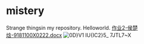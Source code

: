 # mistery
Strange thingsin my repository.
Helloworld.
[作业2-侯楚焓-9181100X0222.docx](https://github.com/stranger666666/mistery/files/8600530/2-.-9181100X0222.docx)
![0D}V1 IU{IC2}5_ 7JTL7~X](https://user-images.githubusercontent.com/96059175/166177791-84dbc47c-ed5a-4828-b2be-8e556c805c04.jpg)
